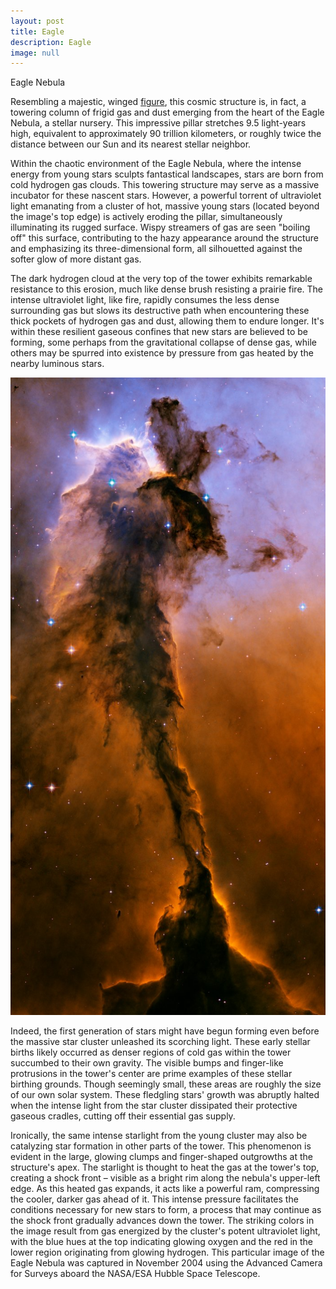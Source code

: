 ```yaml
---
layout: post
title: Eagle
description: Eagle 
image: null
---
```


Eagle Nebula

Resembling a majestic, winged <a href="https://esahubble.org/images/heic0506b/">figure</a>, this cosmic structure is, in fact, a towering column of frigid gas and dust emerging from the heart of the Eagle Nebula, a stellar nursery. This impressive pillar stretches 9.5 light-years high, equivalent to approximately 90 trillion kilometers, or roughly twice the distance between our Sun and its nearest stellar neighbor.

Within the chaotic environment of the Eagle Nebula, where the intense energy from young stars sculpts fantastical landscapes, stars are born from cold hydrogen gas clouds. This towering structure may serve as a massive incubator for these nascent stars. However, a powerful torrent of ultraviolet light emanating from a cluster of hot, massive young stars (located beyond the image's top edge) is actively eroding the pillar, simultaneously illuminating its rugged surface. Wispy streamers of gas are seen "boiling off" this surface, contributing to the hazy appearance around the structure and emphasizing its three-dimensional form, all silhouetted against the softer glow of more distant gas.

The dark hydrogen cloud at the very top of the tower exhibits remarkable resistance to this erosion, much like dense brush resisting a prairie fire. The intense ultraviolet light, like fire, rapidly consumes the less dense surrounding gas but slows its destructive path when encountering these thick pockets of hydrogen gas and dust, allowing them to endure longer. It's within these resilient gaseous confines that new stars are believed to be forming, some perhaps from the gravitational collapse of dense gas, while others may be spurred into existence by pressure from gas heated by the nearby luminous stars.

![Eagle Nebula](../assets/images/pic04.jpg "Eagle Nebula")

Indeed, the first generation of stars might have begun forming even before the massive star cluster unleashed its scorching light. These early stellar births likely occurred as denser regions of cold gas within the tower succumbed to their own gravity. The visible bumps and finger-like protrusions in the tower's center are prime examples of these stellar birthing grounds. Though seemingly small, these areas are roughly the size of our own solar system. These fledgling stars' growth was abruptly halted when the intense light from the star cluster dissipated their protective gaseous cradles, cutting off their essential gas supply.

Ironically, the same intense starlight from the young cluster may also be catalyzing star formation in other parts of the tower. This phenomenon is evident in the large, glowing clumps and finger-shaped outgrowths at the structure's apex. The starlight is thought to heat the gas at the tower's top, creating a shock front – visible as a bright rim along the nebula's upper-left edge. As this heated gas expands, it acts like a powerful ram, compressing the cooler, darker gas ahead of it. This intense pressure facilitates the conditions necessary for new stars to form, a process that may continue as the shock front gradually advances down the tower. The striking colors in the image result from gas energized by the cluster's potent ultraviolet light, with the blue hues at the top indicating glowing oxygen and the red in the lower region originating from glowing hydrogen. This particular image of the Eagle Nebula was captured in November 2004 using the Advanced Camera for Surveys aboard the NASA/ESA Hubble Space Telescope.